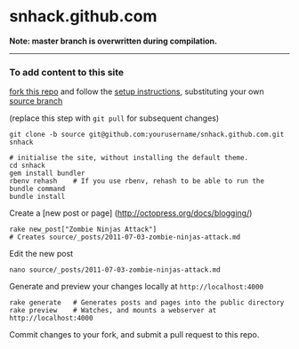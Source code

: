 snhack.github.com
=================

__Note:  master branch is overwritten during compilation.__

---

### To add content to this site

[fork this repo] and follow the [setup instructions], substituting your own [source branch]

(replace this step with `git pull` for subsequent changes)
	

    git clone -b source git@github.com:yourusername/snhack.github.com.git snhack
  
	# initialise the site, without installing the default theme.
    cd snhack
    gem install bundler
    rbenv rehash    # If you use rbenv, rehash to be able to run the bundle command
    bundle install


Create a [new post or page] (http://octopress.org/docs/blogging/)

    rake new_post["Zombie Ninjas Attack"]
    # Creates source/_posts/2011-07-03-zombie-ninjas-attack.md


Edit the new post
    
    nano source/_posts/2011-07-03-zombie-ninjas-attack.md


Generate and preview your changes locally at ``http://localhost:4000``

    rake generate   # Generates posts and pages into the public directory
    rake preview    # Watches, and mounts a webserver at http://localhost:4000


[fork this repo]: https://github.com/snhack/snhack.github.com/fork_select
[source branch]: https://github.com/snhack/snhack.github.com/tree/source
[setup instructions]: http://octopress.org/docs/setup/

Commit changes to your fork, and submit a pull request to this repo.

